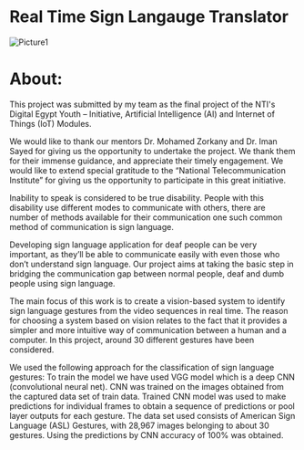 # Real Time Sign Langauge Translator
![Picture1](https://github.com/shimaadaowd/Real-Time-Sign-Langauge-Translator/assets/81235048/af443110-d4cb-488c-a3c8-c2aed1659b94)


# About:
This project was submitted by my team as the final project of the NTI's Digital Egypt Youth – Initiative, Artificial Intelligence (AI) and Internet of Things (IoT) Modules.

We would like to thank our mentors Dr. Mohamed Zorkany and Dr. Iman Sayed for giving us the opportunity to undertake the project. We thank them for their immense guidance, and appreciate their timely engagement. We would like to extend special gratitude to the “National Telecommunication Institute” for giving us the opportunity to participate in this great initiative.

Inability to speak is considered to be true disability. People with this disability use different modes to communicate with others, there are number of methods available for their communication one such common method of communication is sign language.

Developing sign language application for deaf people can be very important, as they’ll be able to communicate easily with even those who don’t understand sign language. Our project aims at taking the basic step in bridging the communication gap between normal people, deaf and dumb people using sign language.

The main focus of this work is to create a vision-based system to identify sign language gestures from the video sequences in real time. The reason for choosing a system based on vision relates to the fact that it provides a simpler and more intuitive way of communication between a human and a computer. In this project, around 30 different gestures have been considered.

We used the following approach for the classification of sign language gestures: To train the model we have used VGG model which is a deep CNN (convolutional neural net). CNN was trained on the images obtained from the captured data set of train data. Trained CNN model was used to make predictions for individual frames to obtain a sequence of predictions or pool layer outputs for each gesture. The data set used consists of American Sign Language (ASL) Gestures, with 28,967 images belonging to about 30 gestures. Using the predictions by CNN accuracy of 100% was obtained.
